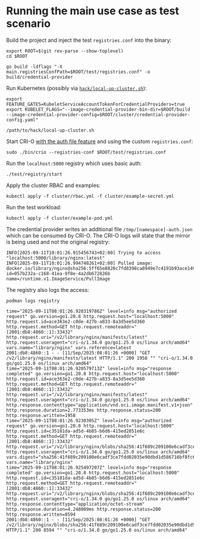# Running the main use case as test scenario

Build the project and inject the test `registries.conf` into the binary:

```console
export ROOT=$(git rev-parse --show-toplevel)
cd $ROOT
```

```console
go build -ldflags "-X main.registriesConfPath=$ROOT/test/registries.conf" -o build/credential-provider
```

Run Kubernetes (possibly via [`hack/local-up-cluster.sh`](https://github.com/kubernetes/kubernetes/blob/master/hack/local-up-cluster.sh)):

```console
export FEATURE_GATES=KubeletServiceAccountTokenForCredentialProviders=true
export KUBELET_FLAGS="--image-credential-provider-bin-dir=$ROOT/build --image-credential-provider-config=$ROOT/cluster/credential-provider-config.yaml"
```

```console
/path/to/hack/local-up-cluster.sh
```

Start CRI-O [with the auth file feature](https://github.com/cri-o/cri-o/pull/9463)
and using the custom `registries.conf`:

```console
sudo ./bin/crio --registries-conf $ROOT/test/registries.conf
```

Run the `localhost:5000` registry which uses basic auth:

```console
./test/registry/start
```

Apply the cluster RBAC and examples:

```console
kubectl apply -f cluster/rbac.yml -f cluster/example-secret.yml
```

Run the test workload:

```console
kubectl apply -f cluster/example-pod.yml
```

The credential provider writes an additional file `/tmp/[namespace]-auth.json`
which can be consumed by CRI-O. The CRI-O logs will state that the mirror is
being used and not the original registry:

```text
INFO[2025-09-11T10:01:26.915456743+02:00] Trying to access "localhost:5000/library/nginx:latest"
INFO[2025-09-11T10:01:26.994748261+02:00] Pulled image: docker.io/library/nginx@sha256:5ff65e8820c7fd8398ca8949e7c4191b93ace149f7ff53a2a7965566bd88ad23  id=057b232a-c168-41ea-9f8e-4a2db672826b name=/runtime.v1.ImageService/PullImage
```

The registry also logs the access:

```console
podman logs registry
```

```text
time="2025-09-11T08:01:26.920319786Z" level=info msg="authorized request" go.version=go1.20.8 http.request.host="localhost:5000" http.request.id=ace363e2-c0de-427b-a833-8a3d5ee5d360 http.request.method=GET http.request.remoteaddr="[2001:db8:4860::1]:33432" http.request.uri="/v2/library/nginx/manifests/latest" http.request.useragent="cri-o/1.34.0 go/go1.25.0 os/linux arch/amd64" vars.name="library/nginx" vars.reference=latest
2001:db8:4860::1 - - [11/Sep/2025:08:01:26 +0000] "GET /v2/library/nginx/manifests/latest HTTP/1.1" 200 1958 "" "cri-o/1.34.0 go/go1.25.0 os/linux arch/amd64"
time="2025-09-11T08:01:26.920579713Z" level=info msg="response completed" go.version=go1.20.8 http.request.host="localhost:5000" http.request.id=ace363e2-c0de-427b-a833-8a3d5ee5d360 http.request.method=GET http.request.remoteaddr="[2001:db8:4860::1]:33432" http.request.uri="/v2/library/nginx/manifests/latest" http.request.useragent="cri-o/1.34.0 go/go1.25.0 os/linux arch/amd64" http.response.contenttype="application/vnd.oci.image.manifest.v1+json" http.response.duration=2.773353ms http.response.status=200 http.response.written=1958
time="2025-09-11T08:01:26.9230305Z" level=info msg="authorized request" go.version=go1.20.8 http.request.host="localhost:5000" http.request.id=c35181da-ad5d-4b85-b6d6-415ed2851e6c http.request.method=GET http.request.remoteaddr="[2001:db8:4860::1]:33432" http.request.uri="/v2/library/nginx/blobs/sha256:41f689c209100e6cadf3ce7fdd02035e90dbd1d586716bf8fc6ea55c365b2d81" http.request.useragent="cri-o/1.34.0 go/go1.25.0 os/linux arch/amd64" vars.digest="sha256:41f689c209100e6cadf3ce7fdd02035e90dbd1d586716bf8fc6ea55c365b2d81" vars.name="library/nginx"
time="2025-09-11T08:01:26.925497207Z" level=info msg="response completed" go.version=go1.20.8 http.request.host="localhost:5000" http.request.id=c35181da-ad5d-4b85-b6d6-415ed2851e6c http.request.method=GET http.request.remoteaddr="[2001:db8:4860::1]:33432" http.request.uri="/v2/library/nginx/blobs/sha256:41f689c209100e6cadf3ce7fdd02035e90dbd1d586716bf8fc6ea55c365b2d81" http.request.useragent="cri-o/1.34.0 go/go1.25.0 os/linux arch/amd64" http.response.contenttype="application/octet-stream" http.response.duration=4.248009ms http.response.status=200 http.response.written=8594
2001:db8:4860::1 - - [11/Sep/2025:08:01:26 +0000] "GET /v2/library/nginx/blobs/sha256:41f689c209100e6cadf3ce7fdd02035e90dbd1d586716bf8fc6ea55c365b2d81 HTTP/1.1" 200 8594 "" "cri-o/1.34.0 go/go1.25.0 os/linux arch/amd64"
```
